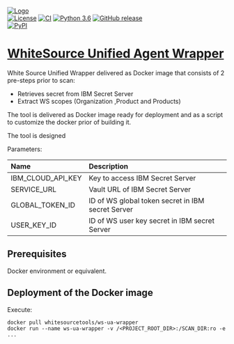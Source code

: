 [![Logo](https://whitesource-resources.s3.amazonaws.com/ws-sig-images/Whitesource_Logo_178x44.png)](https://www.whitesourcesoftware.com/)  
[![License](https://img.shields.io/badge/License-Apache%202.0-yellowgreen.svg)](https://opensource.org/licenses/Apache-2.0)
[![CI](https://github.com/whitesource-ps/ws-ua-wrapper/actions/workflows/ci.yml/badge.svg)](https://github.com/whitesource-ps/ws-ua-wrapper/actions/workflows/ci.yml)
[![Python 3.6](https://upload.wikimedia.org/wikipedia/commons/thumb/8/8c/Blue_Python_3.6%2B_Shield_Badge.svg/86px-Blue_Python_3.6%2B_Shield_Badge.svg.png)](https://www.python.org/downloads/release/python-360/)
[![GitHub release](https://img.shields.io/github/v/release/whitesource-ps/ws-sbom-spdx-report)](https://github.com/whitesource-ps/ws-ua-wrapper/releases/latest)  
[![PyPI](https://img.shields.io/pypi/v/ws-ua-wrapper?style=plastic)](https://pypi.org/project/ws-ua-wrapper/)
# [WhiteSource Unified Agent Wrapper](https://github.com/whitesource-ps/ws-ua-wrapper)
White Source Unified Wrapper delivered as Docker image that consists of 2 pre-steps prior to scan:
* Retrieves secret from IBM Secret Server
* Extract WS scopes (Organization ,Product and Products)

The tool is delivered as Docker image ready for deployment and as a script to customize the docker prior of building it. 

The tool is designed 

Parameters:

| Name              | Description                                       |
|:------------------|:--------------------------------------------------|
| IBM_CLOUD_API_KEY | Key to access IBM Secret Server                   |
| SERVICE_URL       | Vault URL of IBM Secret Server                    |
| GLOBAL_TOKEN_ID   | ID of WS global token secret in IBM secret Server |
| USER_KEY_ID       | ID of WS user key secret in IBM secret Server     |

## Prerequisites
Docker environment or equivalent.

## Deployment of the Docker image
Execute:
```shell
docker pull whitesourcetools/ws-ua-wrapper
docker run --name ws-ua-wrapper -v /<PROJECT_ROOT_DIR>:/SCAN_DIR:ro -e ...
```
